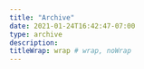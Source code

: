 ```yaml
---
title: "Archive"
date: 2021-01-24T16:42:47-07:00
type: archive
description:
titleWrap: wrap # wrap, noWrap
---
```


